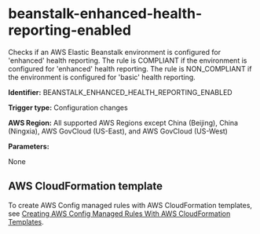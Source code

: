 # beanstalk\-enhanced\-health\-reporting\-enabled<a name="beanstalk-enhanced-health-reporting-enabled"></a>

Checks if an AWS Elastic Beanstalk environment is configured for 'enhanced' health reporting\. The rule is COMPLIANT if the environment is configured for 'enhanced' health reporting\. The rule is NON\_COMPLIANT if the environment is configured for 'basic' health reporting\. 

**Identifier:** BEANSTALK\_ENHANCED\_HEALTH\_REPORTING\_ENABLED

**Trigger type:** Configuration changes

**AWS Region:** All supported AWS Regions except China \(Beijing\), China \(Ningxia\), AWS GovCloud \(US\-East\), and AWS GovCloud \(US\-West\)

**Parameters:**

None  

## AWS CloudFormation template<a name="w24aac11c29c17c37c15"></a>

To create AWS Config managed rules with AWS CloudFormation templates, see [Creating AWS Config Managed Rules With AWS CloudFormation Templates](aws-config-managed-rules-cloudformation-templates.md)\.